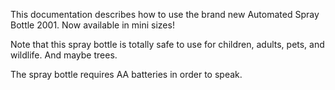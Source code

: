 This documentation describes how to use the brand new Automated Spray Bottle 2001. Now available in mini sizes!

Note that this spray bottle is totally safe to use for children, adults, pets, and wildlife. And maybe trees.

The spray bottle requires AA batteries in order to speak.